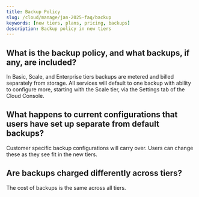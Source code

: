```yaml
---
title: Backup Policy
slug: /cloud/manage/jan-2025-faq/backup
keywords: [new tiers, plans, pricing, backups]
description: Backup policy in new tiers
---
```


## What is the backup policy, and what backups, if any, are included?

In Basic, Scale, and Enterprise tiers backups are metered and billed separately from storage. All services will default to one backup with ability to configure more, starting with the Scale tier, via the Settings tab of the Cloud Console. 

## What happens to current configurations that users have set up separate from default backups?

Customer specific backup configurations will carry over.  Users can change these as they see fit in the new tiers.

## Are backups charged differently across tiers?

The cost of backups is the same across all tiers.
